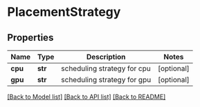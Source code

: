 # PlacementStrategy

## Properties
Name | Type | Description | Notes
------------ | ------------- | ------------- | -------------
**cpu** | **str** | scheduling strategy for cpu | [optional] 
**gpu** | **str** | scheduling strategy for gpu | [optional] 

[[Back to Model list]](../README.md#documentation-for-models) [[Back to API list]](../README.md#documentation-for-api-endpoints) [[Back to README]](../README.md)

